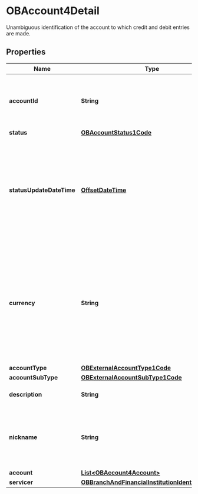 

# OBAccount4Detail

Unambiguous identification of the account to which credit and debit entries are made.
## Properties

Name | Type | Description | Notes
------------ | ------------- | ------------- | -------------
**accountId** | **String** | A unique and immutable identifier used to identify the account resource. This identifier has no meaning to the account owner. | 
**status** | [**OBAccountStatus1Code**](OBAccountStatus1Code.md) |  |  [optional]
**statusUpdateDateTime** | [**OffsetDateTime**](OffsetDateTime.md) | Date and time at which the resource status was updated.All dates in the JSON payloads are represented in ISO 8601 date-time format.  All date-time fields in responses must include the timezone. An example is below: 2017-04-05T10:43:07+00:00 |  [optional]
**currency** | **String** | Identification of the currency in which the account is held.  Usage: Currency should only be used in case one and the same account number covers several currencies and the initiating party needs to identify which currency needs to be used for settlement on the account. | 
**accountType** | [**OBExternalAccountType1Code**](OBExternalAccountType1Code.md) |  | 
**accountSubType** | [**OBExternalAccountSubType1Code**](OBExternalAccountSubType1Code.md) |  | 
**description** | **String** | Specifies the description of the account type. |  [optional]
**nickname** | **String** | The nickname of the account, assigned by the account owner in order to provide an additional means of identification of the account. |  [optional]
**account** | [**List&lt;OBAccount4Account&gt;**](OBAccount4Account.md) |  | 
**servicer** | [**OBBranchAndFinancialInstitutionIdentification50**](OBBranchAndFinancialInstitutionIdentification50.md) |  |  [optional]



